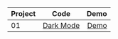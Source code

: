 | Project        | Code           | Demo  |
| ------------- |:-------------:| -----:|
| 01  | [Dark Mode](https://github.com/bhavesh-chaudhari/1hr_MiniProjects-Components_HTML-CSS-JS/tree/main/Dark%20Mode) |[Demo](https://bhavesh-chaudhari.github.io/1hr_MiniProjects-Components_HTML-CSS-JS/) |
